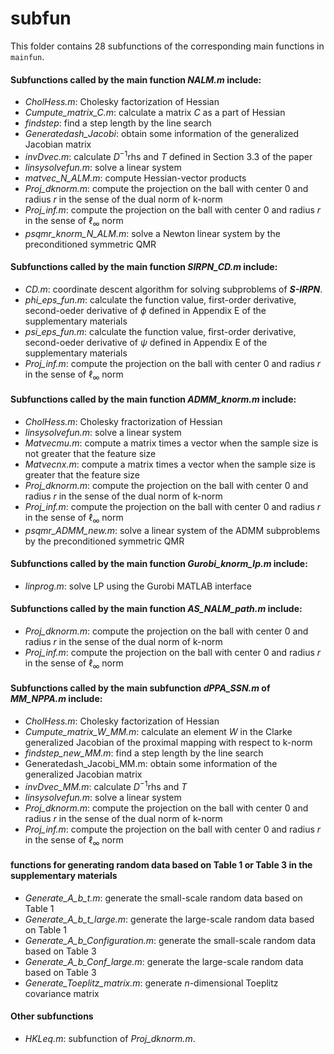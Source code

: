 # subfun
This folder contains 28 subfunctions of the corresponding main functions in `mainfun`.
#### Subfunctions called by the main function *NALM.m* include: 
  - *CholHess.m*:  Cholesky factorization of Hessian
  - *Cumpute_matrix_C.m*: calculate a matrix $C$ as a part of Hessian
  - *findstep*: find a step length by the line search
  - *Generatedash_Jacobi*: obtain some information of the generalized Jacobian matrix
  - *invDvec.m*: calculate $D^{-1}\mbox{rhs}$ and $T$ defined in Section 3.3 of the paper
  - *linsysolvefun.m*: solve a linear system
  - *matvec_N_ALM.m*: compute Hessian-vector products
  - *Proj_dknorm.m*: compute the projection on the ball with center 0 and radius $r$ in the sense of the dual norm of k-norm
  - *Proj_inf.m*: compute the projection on the ball with center 0 and radius $r$ in the sense of $\ell_{\infty}$ norm
  - *psqmr_knorm_N_ALM.m*: solve a Newton linear system by the preconditioned symmetric QMR
#### Subfunctions called by the main function *SIRPN_CD.m* include: 
  - *CD.m*: coordinate descent algorithm for solving subproblems of ***S-IRPN***.
  - *phi_eps_fun.m*: calculate the function value, first-order derivative, second-oeder derivative of $\phi$ defined in Appendix E of the supplementary materials
  - *psi_eps_fun.m*: calculate the function value, first-order derivative, second-oeder derivative of $\psi$ defined in Appendix E of the supplementary materials
  - *Proj_inf.m*: compute the projection on the ball with center 0 and radius $r$ in the sense of $\ell_{\infty}$ norm
#### Subfunctions called by the main function *ADMM_knorm.m* include: 
  - *CholHess.m*:  Cholesky fractorization of Hessian
  - *linsysolvefun.m*: solve a linear system 
  - *Matvecmu.m*: compute a matrix times a vector when the sample size is not greater that the feature size
  - *Matvecnx.m*: compute a matrix times a vector when the sample size is greater that the feature size
  - *Proj_dknorm.m*: compute the projection on the ball with center 0 and radius $r$ in the sense of the dual norm of k-norm
  - *Proj_inf.m*: compute the projection on the ball with center 0 and radius $r$ in the sense of $\ell_{\infty}$ norm
  - *psqmr_ADMM_new.m*: solve a linear system of the ADMM subproblems by the preconditioned symmetric QMR
#### Subfunctions called by the main function *Gurobi_knorm_lp.m* include: 
  - *linprog.m*: solve LP using the Gurobi MATLAB interface
#### Subfunctions called by the main function *AS_NALM_path.m* include: 
  - *Proj_dknorm.m*: compute the projection on the ball with center 0 and radius $r$ in the sense of the dual norm of k-norm
  - *Proj_inf.m*: compute the projection on the ball with center 0 and radius $r$ in the sense of $\ell_{\infty}$ norm
#### Subfunctions called by the main subfunction *dPPA_SSN.m* of *MM_NPPA.m* include: 
  - *CholHess.m*:  Cholesky factorization of Hessian 
  - *Cumpute_matrix_W_MM.m*: calculate an element $W$ in the Clarke generalized Jacobian of the proximal mapping with respect to k-norm
  - *findstep_new_MM.m*: find a step length by the line search
  - Generatedash_Jacobi_MM.m: obtain some information of the generalized Jacobian matrix
  - *invDvec_MM.m*: calculate $D^{-1}\mbox{rhs}$ and $T$ 
  - *linsysolvefun.m*: solve a linear system
  - *Proj_dknorm.m*: compute the projection on the ball with center 0 and radius $r$ in the sense of the dual norm of k-norm
  - *Proj_inf.m*: compute the projection on the ball with center 0 and radius $r$ in the sense of $\ell_{\infty}$ norm
#### functions for generating random data based on Table 1 or Table 3 in the supplementary materials
  - *Generate_A_b_t.m*: generate the small-scale random data based on Table 1 
  - *Generate_A_b_t_large.m*: generate the large-scale random data based on Table 1 
  - *Generate_A_b_Configuration.m*: generate the small-scale random data based on Table 3
  - *Generate_A_b_Conf_large.m*: generate the large-scale random data based on Table 3 
  - *Generate_Toeplitz_matrix.m*: generate $n$-dimensional Toeplitz covariance matrix
#### Other subfunctions
  - *HKLeq.m*: subfunction of *Proj_dknorm.m*.
 
